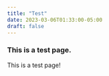 ```yaml
---
title: "Test"
date: 2023-03-06T01:33:00-05:00
draft: false
---
```


### This is a test page.

This is a test page!
